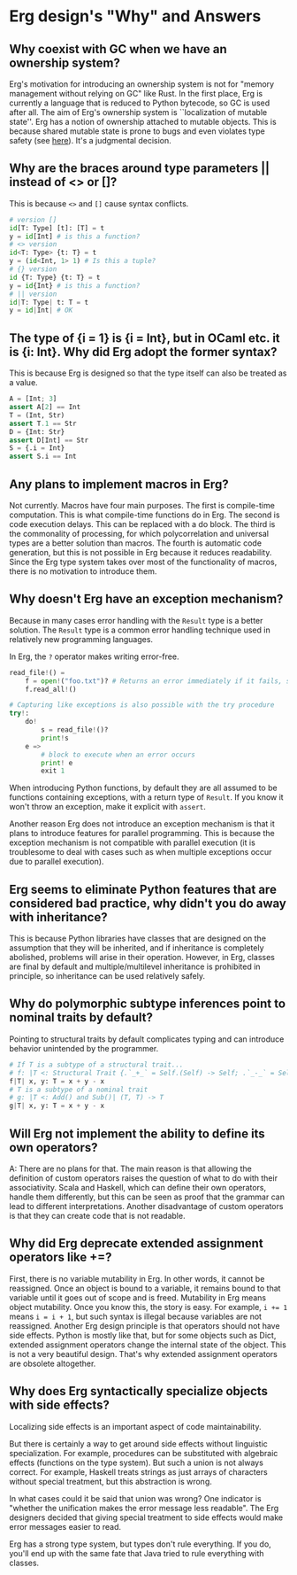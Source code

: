 # Erg design's "Why" and Answers

## Why coexist with GC when we have an ownership system?

Erg's motivation for introducing an ownership system is not for "memory management without relying on GC" like Rust.
In the first place, Erg is currently a language that is reduced to Python bytecode, so GC is used after all.
The aim of Erg's ownership system is ``localization of mutable state''. Erg has a notion of ownership attached to mutable objects.
This is because shared mutable state is prone to bugs and even violates type safety (see [here](../syntax/type/advanced/shared.md#SharedReference)). It's a judgmental decision.

## Why are the braces around type parameters || instead of <> or []?

This is because `<>` and `[]` cause syntax conflicts.

```python
# version []
id[T: Type] [t]: [T] = t
y = id[Int] # is this a function?
# <> version
id<T: Type> {t: T} = t
y = (id<Int, 1> 1) # Is this a tuple?
# {} version
id {T: Type} {t: T} = t
y = id{Int} # is this a function?
# || version
id|T: Type| t: T = t
y = id|Int| # OK
```

## The type of {i = 1} is {i = Int}, but in OCaml etc. it is {i: Int}. Why did Erg adopt the former syntax?

This is because Erg is designed so that the type itself can also be treated as a value.

```python
A = [Int; 3]
assert A[2] == Int
T = (Int, Str)
assert T.1 == Str
D = {Int: Str}
assert D[Int] == ​​Str
S = {.i = Int}
assert S.i == Int
```

## Any plans to implement macros in Erg?

Not currently. Macros have four main purposes. The first is compile-time computation. This is what compile-time functions do in Erg.
The second is code execution delays. This can be replaced with a do block. The third is the commonality of processing, for which polycorrelation and universal types are a better solution than macros. The fourth is automatic code generation, but this is not possible in Erg because it reduces readability.
Since the Erg type system takes over most of the functionality of macros, there is no motivation to introduce them.

## Why doesn't Erg have an exception mechanism?

Because in many cases error handling with the `Result` type is a better solution. The `Result` type is a common error handling technique used in relatively new programming languages.

In Erg, the `?` operator makes writing error-free.

```python
read_file!() =
    f = open!("foo.txt")? # Returns an error immediately if it fails, so f is of type File
    f.read_all!()

# Capturing like exceptions is also possible with the try procedure
try!:
    do!
        s = read_file!()?
        print!s
    e =>
        # block to execute when an error occurs
        print! e
        exit 1
```

When introducing Python functions, by default they are all assumed to be functions containing exceptions, with a return type of `Result`.
If you know it won't throw an exception, make it explicit with `assert`.

Another reason Erg does not introduce an exception mechanism is that it plans to introduce features for parallel programming.
This is because the exception mechanism is not compatible with parallel execution (it is troublesome to deal with cases such as when multiple exceptions occur due to parallel execution).

## Erg seems to eliminate Python features that are considered bad practice, why didn't you do away with inheritance?

This is because Python libraries have classes that are designed on the assumption that they will be inherited, and if inheritance is completely abolished, problems will arise in their operation.
However, in Erg, classes are final by default and multiple/multilevel inheritance is prohibited in principle, so inheritance can be used relatively safely.

## Why do polymorphic subtype inferences point to nominal traits by default?

Pointing to structural traits by default complicates typing and can introduce behavior unintended by the programmer.

```python
# If T is a subtype of a structural trait...
# f: |T <: Structural Trait {.`_+_` = Self.(Self) -> Self; .`_-_` = Self.(Self) -> Self}| (T, T) -> T.
f|T| x, y: T = x + y - x
# T is a subtype of a nominal trait
# g: |T <: Add() and Sub()| (T, T) -> T
g|T| x, y: T = x + y - x
```

## Will Erg not implement the ability to define its own operators?

A: There are no plans for that. The main reason is that allowing the definition of custom operators raises the question of what to do with their associativity. Scala and Haskell, which can define their own operators, handle them differently, but this can be seen as proof that the grammar can lead to different interpretations. Another disadvantage of custom operators is that they can create code that is not readable.

## Why did Erg deprecate extended assignment operators like +=?

First, there is no variable mutability in Erg. In other words, it cannot be reassigned. Once an object is bound to a variable, it remains bound to that variable until it goes out of scope and is freed. Mutability in Erg means object mutability. Once you know this, the story is easy. For example, `i += 1` means `i = i + 1`, but such syntax is illegal because variables are not reassigned. Another Erg design principle is that operators should not have side effects. Python is mostly like that, but for some objects such as Dict, extended assignment operators change the internal state of the object. This is not a very beautiful design.
That's why extended assignment operators are obsolete altogether.

## Why does Erg syntactically specialize objects with side effects?

Localizing side effects is an important aspect of code maintainability.

But there is certainly a way to get around side effects without linguistic specialization. For example, procedures can be substituted with algebraic effects (functions on the type system).
But such a union is not always correct. For example, Haskell treats strings as just arrays of characters without special treatment, but this abstraction is wrong.

In what cases could it be said that union was wrong? One indicator is "whether the unification makes the error message less readable".
The Erg designers decided that giving special treatment to side effects would make error messages easier to read.

Erg has a strong type system, but types don't rule everything.
If you do, you'll end up with the same fate that Java tried to rule everything with classes.